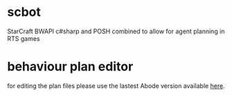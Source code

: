 # scbot
StarCraft BWAPI c#sharp and POSH combined to allow for agent planning in RTS games

# behaviour plan editor
for editing the plan files please use the lastest Abode version available [here](https://github.com/suegy/abode-star/).
